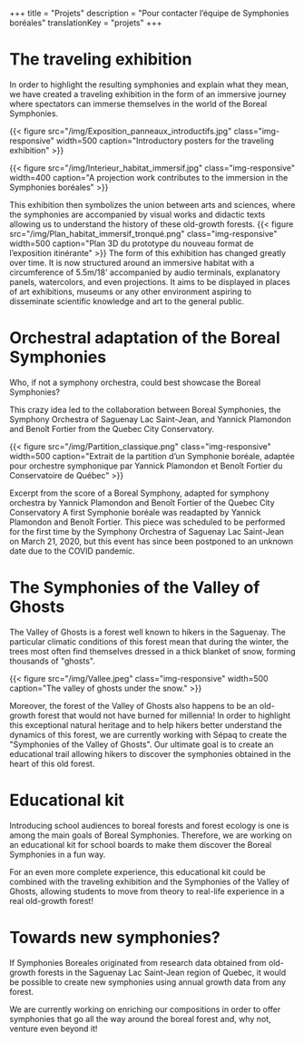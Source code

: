 +++
title = "Projets"
description =  "Pour contacter l’équipe de Symphonies boréales"
translationKey = "projets"
+++

# The traveling exhibition

In order to highlight the resulting symphonies and explain what they mean, we have created a traveling exhibition in the form of an immersive journey where spectators can immerse themselves in the world of the Boreal Symphonies. 


{{< figure src="/img/Exposition_panneaux_introductifs.jpg" class="img-responsive" width=500 caption="Introductory posters for the traveling exhibition" >}}


{{< figure src="/img/Interieur_habitat_immersif.jpg" class="img-responsive" width=400 caption="A projection work contributes to the immersion in the Symphonies boréales" >}}


This exhibition then symbolizes the union between arts and sciences, where the symphonies are accompanied by visual works and didactic texts allowing us to understand the history of these old-growth forests.
{{< figure src="/img/Plan_habitat_immersif_tronqué.png" class="img-responsive" width=500 caption="Plan 3D du prototype du nouveau format de l’exposition itinérante" >}}
The form of this exhibition has changed greatly over time. It is now structured around an immersive habitat with a circumference of 5.5m/18' accompanied by audio terminals, explanatory panels, watercolors, and even projections. It aims to be displayed in places of art exhibitions, museums or any other environment aspiring to disseminate scientific knowledge and art to the general public.

# Orchestral adaptation of the Boreal Symphonies

Who, if not a symphony orchestra, could best showcase the Boreal Symphonies? 

This crazy idea led to the collaboration between Boreal Symphonies, the Symphony Orchestra of Saguenay Lac Saint-Jean, and Yannick Plamondon and Benoît Fortier from the Quebec City Conservatory.

{{< figure src="/img/Partition_classique.png" class="img-responsive" width=500 caption="Extrait de la partition d’un Symphonie boréale, adaptée pour orchestre symphonique par Yannick Plamondon et Benoît Fortier du Conservatoire de Québec" >}}

Excerpt from the score of a Boreal Symphony, adapted for symphony orchestra by Yannick Plamondon and Benoît Fortier of the Quebec City Conservatory
A first Symphonie boréale was readapted by Yannick Plamondon and Benoît Fortier. This piece was scheduled to be performed for the first time by the Symphony Orchestra of Saguenay Lac Saint-Jean on March 21, 2020, but this event has since been postponed to an unknown date due to the COVID pandemic.




# The Symphonies of the Valley of Ghosts

The Valley of Ghosts is a forest well known to hikers in the Saguenay. The particular climatic conditions of this forest mean that during the winter, the trees most often find themselves dressed in a thick blanket of snow, forming thousands of "ghosts".

{{< figure src="/img/Vallee.jpeg" class="img-responsive" width=500 caption="The valley of ghosts under the snow." >}}


Moreover, the forest of the Valley of Ghosts also happens to be an old-growth forest that would not have burned for millennia! In order to highlight this exceptional natural heritage and to help hikers better understand the dynamics of this forest, we are currently working with Sépaq to create the "Symphonies of the Valley of Ghosts". Our ultimate goal is to create an educational trail allowing hikers to discover the symphonies obtained in the heart of this old forest.


# Educational kit

Introducing school audiences to boreal forests and forest ecology is one is among the main goals of Boreal Symphonies. Therefore, we are working on an educational kit for school boards to make them discover the Boreal Symphonies in a fun way. 

For an even more complete experience, this educational kit could be combined with the traveling exhibition and the Symphonies of the Valley of Ghosts, allowing students to move from theory to real-life experience in a real old-growth forest!


#  Towards new symphonies?

If Symphonies Boreales originated from research data obtained from old-growth forests in the Saguenay Lac Saint-Jean region of Quebec, it would be possible to create new symphonies using annual growth data from any forest.

We are currently working on enriching our compositions in order to offer symphonies that go all the way around the boreal forest and, why not, venture even beyond it!

